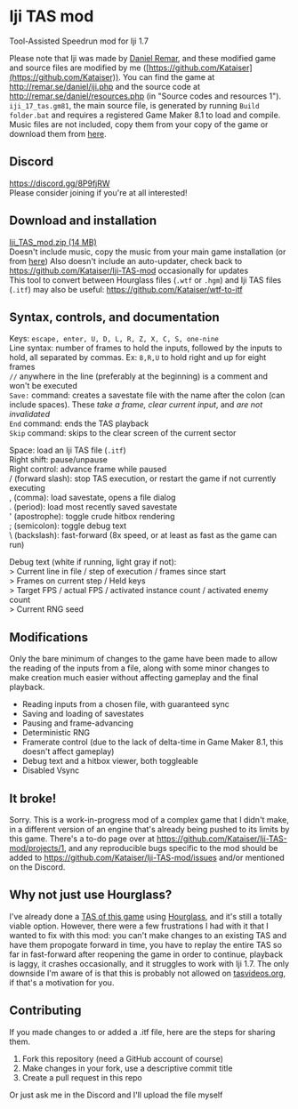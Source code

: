 # Iji TAS mod
Tool-Assisted Speedrun mod for Iji 1.7

Please note that Iji was made by [Daniel Remar](https://twitter.com/reallyremar), and these modified game and source files are modified by me ([https://github.com/Kataiser](https://github.com/Kataiser)). You can find the game at http://remar.se/daniel/iji.php and the source code at http://remar.se/daniel/resources.php (in "Source codes and resources 1"). `iji_17_tas.gm81`, the main source file, is generated by running `Build folder.bat` and requires a registered Game Maker 8.1 to load and compile. Music files are not included, copy them from your copy of the game or download them from [here](http://remar.se/daniel/games/ijimusic2.zip).

## Discord
https://discord.gg/8P9fjRW  
Please consider joining if you're at all interested!

## Download and installation
[Iji_TAS_mod.zip (14 MB)](https://github.com/Kataiser/Iji-TAS-mod/releases/latest/download/Iji-TAS-mod.zip)  
Doesn't include music, copy the music from your main game installation (or from [here](http://remar.se/daniel/games/ijimusic2.zip))
Also doesn't include an auto-updater, check back to https://github.com/Kataiser/Iji-TAS-mod occasionally for updates  
This tool to convert between Hourglass files (`.wtf` or `.hgm`) and Iji TAS files (`.itf`) may also be useful: https://github.com/Kataiser/wtf-to-itf

## Syntax, controls, and documentation

Keys: `escape, enter, U, D, L, R, Z, X, C, S, one-nine`  
Line syntax: number of frames to hold the inputs, followed by the inputs to hold, all separated by commas. Ex: `8,R,U` to hold right and up for eight frames  
`//` anywhere in the line (preferably at the beginning) is a comment and won't be executed  
`Save:` command: creates a savestate file with the name after the colon (can include spaces). These *take a frame, clear current input*, and *are not invalidated*  
`End` command: ends the TAS playback  
`Skip` command: skips to the clear screen of the current sector

Space: load an Iji TAS file (`.itf`)  
Right shift: pause/unpause  
Right control: advance frame while paused  
/ (forward slash): stop TAS execution, or restart the game if not currently executing  
, (comma): load savestate, opens a file dialog  
. (period): load most recently saved savestate  
' (apostrophe): toggle crude hitbox rendering  
; (semicolon): toggle debug text  
\ (backslash): fast-forward (8x speed, or at least as fast as the game can run)

Debug text (white if running, light gray if not):  
\> Current line in file / step of execution / frames since start  
\> Frames on current step / Held keys  
\> Target FPS / actual FPS / activated instance count / activated enemy count  
\> Current RNG seed

## Modifications
Only the bare minimum of changes to the game have been made to allow the reading of the inputs from a file, along with some minor changes to make creation much easier without affecting gameplay and the final playback.

- Reading inputs from a chosen file, with guaranteed sync
- Saving and loading of savestates
- Pausing and frame-advancing
- Deterministic RNG
- Framerate control (due to the lack of delta-time in Game Maker 8.1, this doesn't affect gameplay)
- Debug text and a hitbox viewer, both toggleable
- Disabled Vsync

## It broke!
Sorry. This is a work-in-progress mod of a complex game that I didn't make, in a different version of an engine that's already being pushed to its limits by this game. There's a to-do page over at https://github.com/Kataiser/Iji-TAS-mod/projects/1, and any reproducible bugs specific to the mod should be added to https://github.com/Kataiser/Iji-TAS-mod/issues and/or mentioned on the Discord.

## Why not just use Hourglass?
I've already done a [TAS of this game](https://www.youtube.com/watch?v=eiYmJJUmzpI) using [Hourglass](https://github.com/TASVideos/hourglass-win32), and it's still a totally viable option. However, there were a few frustrations I had with it that I wanted to fix with this mod: you can't make changes to an existing TAS and have them propogate forward in time, you have to replay the entire TAS so far in fast-forward after reopening the game in order to continue, playback is laggy, it crashes occasionally, and it struggles to work with Iji 1.7. The only downside I'm aware of is that this is probably not allowed on [tasvideos.org](http://tasvideos.org), if that's a motivation for you.

## Contributing
If you made changes to or added a .itf file, here are the steps for sharing them.

1. Fork this repository (need a GitHub account of course)
2. Make changes in your fork, use a descriptive commit title
3. Create a pull request in this repo

Or just ask me in the Discord and I'll upload the file myself
